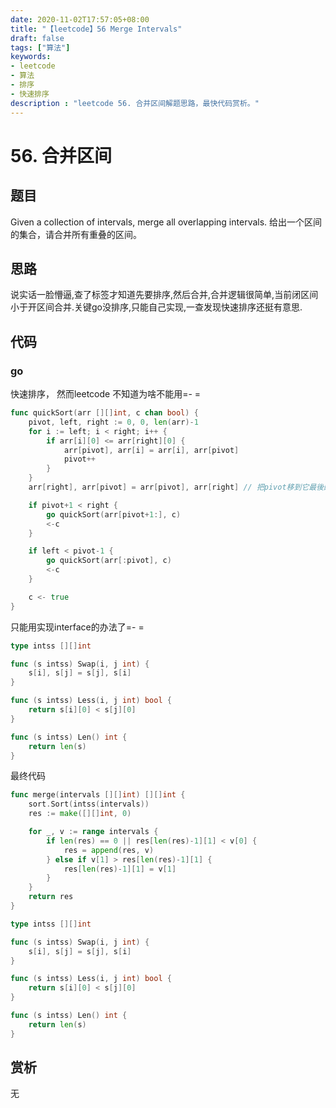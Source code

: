 ```yaml
---
date: 2020-11-02T17:57:05+08:00
title: "【leetcode】56 Merge Intervals"
draft: false
tags: ["算法"]
keywords:
- leetcode
- 算法
- 排序
- 快速排序
description : "leetcode 56. 合并区间解题思路，最快代码赏析。"
---
```


# 56. 合并区间

## 题目
Given a collection of intervals, merge all overlapping intervals.
给出一个区间的集合，请合并所有重叠的区间。

## 思路
说实话一脸懵逼,查了标签才知道先要排序,然后合并,合并逻辑很简单,当前闭区间小于开区间合并.关键go没排序,只能自己实现,一查发现快速排序还挺有意思.

## 代码
### go
快速排序， 然而leetcode 不知道为啥不能用=- =
```go
func quickSort(arr [][]int, c chan bool) {
	pivot, left, right := 0, 0, len(arr)-1
	for i := left; i < right; i++ {
		if arr[i][0] <= arr[right][0] {
			arr[pivot], arr[i] = arr[i], arr[pivot]
			pivot++
		}
	}
	arr[right], arr[pivot] = arr[pivot], arr[right] // 把pivot移到它最後的地方

	if pivot+1 < right {
		go quickSort(arr[pivot+1:], c)
		<-c
	}

	if left < pivot-1 {
		go quickSort(arr[:pivot], c)
		<-c
	}

	c <- true
}
```
只能用实现interface的办法了=- =
```go
type intss [][]int

func (s intss) Swap(i, j int) {
	s[i], s[j] = s[j], s[i]
}

func (s intss) Less(i, j int) bool {
	return s[i][0] < s[j][0]
}

func (s intss) Len() int {
	return len(s)
}

```

最终代码
```go
func merge(intervals [][]int) [][]int {
	sort.Sort(intss(intervals))
	res := make([][]int, 0)

	for _, v := range intervals {
		if len(res) == 0 || res[len(res)-1][1] < v[0] {
			res = append(res, v)
		} else if v[1] > res[len(res)-1][1] {
			res[len(res)-1][1] = v[1]
		}
	}
	return res
}

type intss [][]int

func (s intss) Swap(i, j int) {
	s[i], s[j] = s[j], s[i]
}

func (s intss) Less(i, j int) bool {
	return s[i][0] < s[j][0]
}

func (s intss) Len() int {
	return len(s)
}
```

## 赏析
无